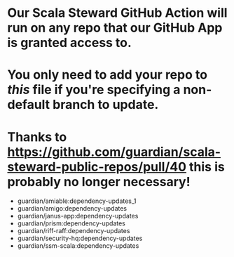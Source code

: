 # Our Scala Steward GitHub Action will run on any repo that our GitHub App is granted access to.
#
# You only need to add your repo to *this* file if you're specifying a non-default branch to update.
# Thanks to https://github.com/guardian/scala-steward-public-repos/pull/40 this is probably no longer necessary!

- guardian/amiable:dependency-updates_1
- guardian/amigo:dependency-updates
- guardian/janus-app:dependency-updates
- guardian/prism:dependency-updates
- guardian/riff-raff:dependency-updates
- guardian/security-hq:dependency-updates
- guardian/ssm-scala:dependency-updates
